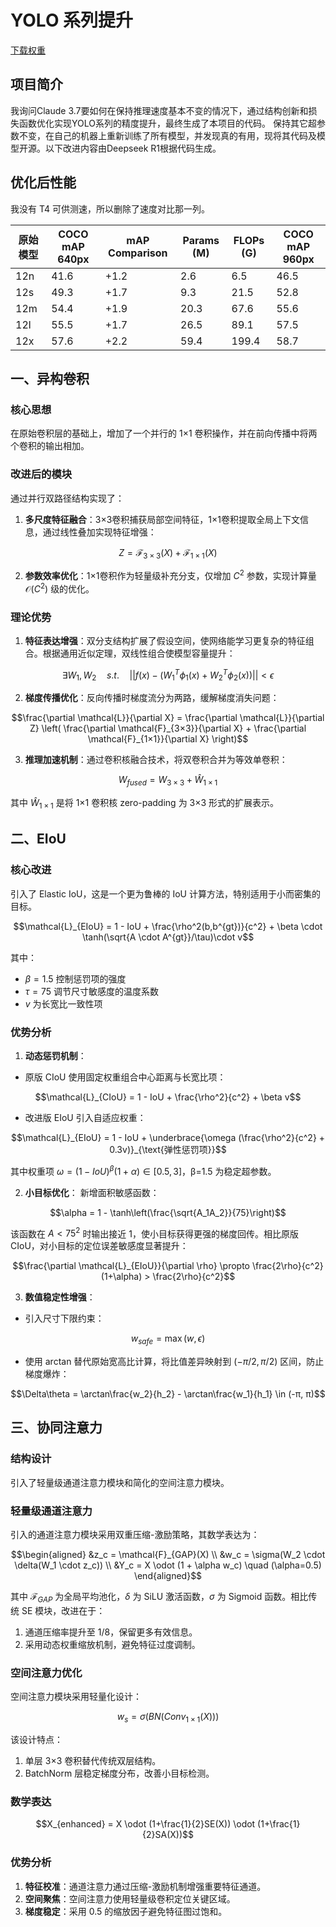 # YOLO 系列提升

[下载权重](https://drive.google.com/drive/folders/1jaH9J0cQ-5ypgHovUtRlylz4FOX4hhOr?usp=sharing)

## 项目简介

我询问Claude 3.7要如何在保持推理速度基本不变的情况下，通过结构创新和损失函数优化实现YOLO系列的精度提升，最终生成了本项目的代码。
保持其它超参数不变，在自己的机器上重新训练了所有模型，并发现真的有用，现将其代码及模型开源。以下改进内容由Deepseek R1根据代码生成。

## 优化后性能

我没有 T4 可供测速，所以删除了速度对比那一列。

| 原始模型 | COCO mAP 640px | mAP Comparison | Params (M) | FLOPs (G) | COCO mAP 960px |
|----------|----------------|----------------|------------|-----------|----------------|
| 12n      | 41.6           | +1.2           | 2.6        | 6.5       | 46.5           |
| 12s      | 49.3           | +1.7           | 9.3        | 21.5      | 52.8           |
| 12m      | 54.4           | +1.9           | 20.3       | 67.6      | 55.6           |
| 12l      | 55.5           | +1.7           | 26.5       | 89.1      | 57.5           |
| 12x      | 57.6           | +2.2           | 59.4       | 199.4     | 58.7           |

## 一、异构卷积

### 核心思想

在原始卷积层的基础上，增加了一个并行的 1×1 卷积操作，并在前向传播中将两个卷积的输出相加。

### 改进后的模块

通过并行双路径结构实现了：

1. **多尺度特征融合**：3×3卷积捕获局部空间特征，1×1卷积提取全局上下文信息，通过线性叠加实现特征增强：

```math
Z = \mathcal{F}_{3×3}(X) + \mathcal{F}_{1×1}(X)
```

2. **参数效率优化**：1×1卷积作为轻量级补充分支，仅增加 $C^2$ 参数，实现计算量 $\mathcal{O}(C^2)$ 级的优化。

### 理论优势

1. **特征表达增强**：双分支结构扩展了假设空间，使网络能学习更复杂的特征组合。根据通用近似定理，双线性组合使模型容量提升：

```math
\exists W_1,W_2 \quad s.t. \quad ||f(x)-(W_1^T\phi_1(x)+W_2^T\phi_2(x))|| < \epsilon
```

2. **梯度传播优化**：反向传播时梯度流分为两路，缓解梯度消失问题：

```math
\frac{\partial \mathcal{L}}{\partial X} = \frac{\partial \mathcal{L}}{\partial Z} \left( \frac{\partial \mathcal{F}_{3×3}}{\partial X} + \frac{\partial \mathcal{F}_{1×1}}{\partial X} \right)
```

3. **推理加速机制**：通过卷积核融合技术，将双卷积合并为等效单卷积：

```math
W_{fused} = W_{3×3} + \hat{W}_{1×1}
```

其中 $\hat{W}_{1×1}$ 是将 1×1 卷积核 zero-padding 为 3×3 形式的扩展表示。

## 二、EIoU

### 核心改进

引入了 Elastic IoU，这是一个更为鲁棒的 IoU 计算方法，特别适用于小而密集的目标。

```math
\mathcal{L}_{EIoU} = 1 - IoU + \frac{\rho^2(b,b^{gt})}{c^2} + \beta \cdot \tanh(\sqrt{A \cdot A^{gt}}/\tau)\cdot v
```

其中：

- $\beta=1.5$ 控制惩罚项的强度
- $\tau=75$ 调节尺寸敏感度的温度系数
- $v$ 为长宽比一致性项

### 优势分析

1. **动态惩罚机制**：
- 原版 CIoU 使用固定权重组合中心距离与长宽比项：

```math
\mathcal{L}_{CIoU} = 1 - IoU + \frac{\rho^2}{c^2} + \beta v
```

- 改进版 EIoU 引入自适应权重：

```math
\mathcal{L}_{EIoU} = 1 - IoU + \underbrace{\omega (\frac{\rho^2}{c^2} + 0.3v)}_{\text{弹性惩罚项}}
```

  其中权重项 $\omega = (1-IoU)^\beta(1+\alpha)\in[0.5,3]$，β=1.5 为稳定超参数。

2. **小目标优化**：
新增面积敏感函数：

```math
\alpha = 1 - \tanh\left(\frac{\sqrt{A_1A_2}}{75}\right)
```

该函数在 $A<75^2$ 时输出接近 1，使小目标获得更强的梯度回传。相比原版 CIoU，对小目标的定位误差敏感度显著提升：

```math
\frac{\partial \mathcal{L}_{EIoU}}{\partial \rho} \propto \frac{2\rho}{c^2}(1+\alpha) > \frac{2\rho}{c^2}
```

3. **数值稳定性增强**：
- 引入尺寸下限约束：

```math
w_{safe} = \max(w, \epsilon)
```

- 使用 arctan 替代原始宽高比计算，将比值差异映射到 $(-π/2, π/2)$ 区间，防止梯度爆炸：

```math
\Delta\theta = \arctan\frac{w_2}{h_2} - \arctan\frac{w_1}{h_1} \in (-π, π)
```

## 三、协同注意力

### 结构设计

引入了轻量级通道注意力模块和简化的空间注意力模块。

### 轻量级通道注意力

引入的通道注意力模块采用双重压缩-激励策略，其数学表达为：

```math
\begin{aligned}
&z_c = \mathcal{F}_{GAP}(X) \\
&w_c = \sigma(W_2 \cdot \delta(W_1 \cdot z_c)) \\
&Y_c = X \odot (1 + \alpha w_c) \quad (\alpha=0.5)
\end{aligned}
```

其中 $\mathcal{F}_{GAP}$ 为全局平均池化，$\delta$ 为 SiLU 激活函数，$\sigma$ 为 Sigmoid 函数。相比传统 SE 模块，改进在于：

1. 通道压缩率提升至 1/8，保留更多有效信息。
2. 采用动态权重缩放机制，避免特征过度调制。

### 空间注意力优化

空间注意力模块采用轻量化设计：

```math
w_s = \sigma(BN(Conv_{1\times1}(X)))
```

该设计特点：

1. 单层 3×3 卷积替代传统双层结构。
2. BatchNorm 层稳定梯度分布，改善小目标检测。

### 数学表达

```math
X_{enhanced} = X \odot (1+\frac{1}{2}SE(X)) \odot (1+\frac{1}{2}SA(X))
```

### 优势分析

1. **特征校准**：通道注意力通过压缩-激励机制增强重要特征通道。
2. **空间聚焦**：空间注意力使用轻量级卷积定位关键区域。
3. **梯度稳定**：采用 0.5 的缩放因子避免特征图过饱和。
